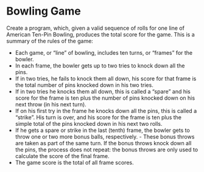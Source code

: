 # Bowling Game
Create a program, which, given a valid sequence of rolls for one line of American Ten-Pin Bowling, produces the total score for the game. This is a summary of the rules of the game:

+ Each game, or “line” of bowling, includes ten turns, or “frames” for the bowler.
+ In each frame, the bowler gets up to two tries to knock down all the pins.
+ If in two tries, he fails to knock them all down, his score for that frame is the total number of pins knocked down in his two tries.
+ If in two tries he knocks them all down, this is called a “spare” and his score for the frame is ten plus the number of pins knocked down on his next throw (in his next turn).
+ If on his first try in the frame he knocks down all the pins, this is called a “strike”. His turn is over, and his score for the frame is ten plus the simple total of the pins knocked down in his next two rolls.
+ If he gets a spare or strike in the last (tenth) frame, the bowler gets to throw one or two more bonus balls, respectively. - These bonus throws are taken as part of the same turn. If the bonus throws knock down all the pins, the process does not repeat: the bonus throws are only used to calculate the score of the final frame.
+ The game score is the total of all frame scores.
